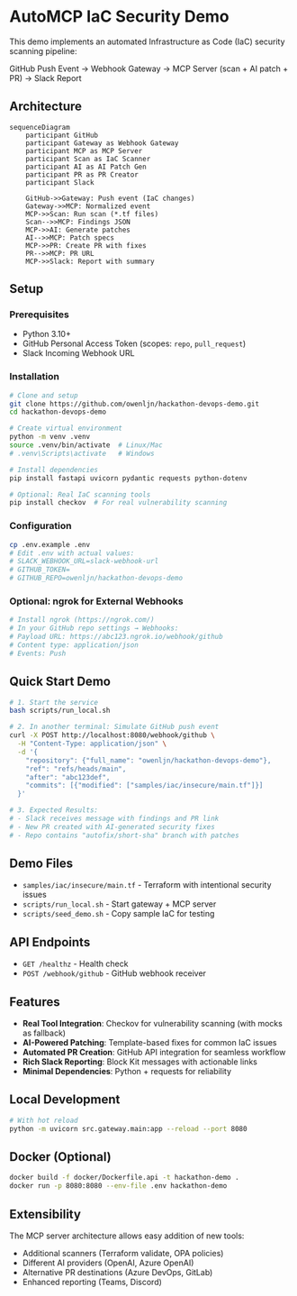 # AutoMCP IaC Security Demo

This demo implements an automated Infrastructure as Code (IaC) security scanning pipeline:

GitHub Push Event → Webhook Gateway → MCP Server (scan + AI patch + PR) → Slack Report

## Architecture

```mermaid
sequenceDiagram
    participant GitHub
    participant Gateway as Webhook Gateway
    participant MCP as MCP Server
    participant Scan as IaC Scanner
    participant AI as AI Patch Gen
    participant PR as PR Creator
    participant Slack

    GitHub->>Gateway: Push event (IaC changes)
    Gateway->>MCP: Normalized event
    MCP->>Scan: Run scan (*.tf files)
    Scan-->>MCP: Findings JSON
    MCP->>AI: Generate patches
    AI-->>MCP: Patch specs
    MCP->>PR: Create PR with fixes
    PR-->>MCP: PR URL
    MCP->>Slack: Report with summary
```

## Setup

### Prerequisites

- Python 3.10+
- GitHub Personal Access Token (scopes: `repo`, `pull_request`)
- Slack Incoming Webhook URL

### Installation

```bash
# Clone and setup
git clone https://github.com/owenljn/hackathon-devops-demo.git
cd hackathon-devops-demo

# Create virtual environment
python -m venv .venv
source .venv/bin/activate  # Linux/Mac
# .venv\Scripts\activate   # Windows

# Install dependencies
pip install fastapi uvicorn pydantic requests python-dotenv

# Optional: Real IaC scanning tools
pip install checkov  # For real vulnerability scanning
```

### Configuration

```bash
cp .env.example .env
# Edit .env with actual values:
# SLACK_WEBHOOK_URL=slack-webhook-url
# GITHUB_TOKEN=
# GITHUB_REPO=owenljn/hackathon-devops-demo
```

### Optional: ngrok for External Webhooks

```bash
# Install ngrok (https://ngrok.com/)
# In your GitHub repo settings → Webhooks:
# Payload URL: https://abc123.ngrok.io/webhook/github
# Content type: application/json
# Events: Push
```

## Quick Start Demo

```bash
# 1. Start the service
bash scripts/run_local.sh

# 2. In another terminal: Simulate GitHub push event
curl -X POST http://localhost:8080/webhook/github \
  -H "Content-Type: application/json" \
  -d '{
    "repository": {"full_name": "owenljn/hackathon-devops-demo"},
    "ref": "refs/heads/main",
    "after": "abc123def",
    "commits": [{"modified": ["samples/iac/insecure/main.tf"]}]
  }'

# 3. Expected Results:
# - Slack receives message with findings and PR link
# - New PR created with AI-generated security fixes
# - Repo contains "autofix/short-sha" branch with patches
```

## Demo Files

- `samples/iac/insecure/main.tf` - Terraform with intentional security issues
- `scripts/run_local.sh` - Start gateway + MCP server
- `scripts/seed_demo.sh` - Copy sample IaC for testing

## API Endpoints

- `GET /healthz` - Health check
- `POST /webhook/github` - GitHub webhook receiver

## Features

- **Real Tool Integration**: Checkov for vulnerability scanning (with mocks as fallback)
- **AI-Powered Patching**: Template-based fixes for common IaC issues
- **Automated PR Creation**: GitHub API integration for seamless workflow
- **Rich Slack Reporting**: Block Kit messages with actionable links
- **Minimal Dependencies**: Python + requests for reliability

## Local Development

```bash
# With hot reload
python -m uvicorn src.gateway.main:app --reload --port 8080
```

## Docker (Optional)

```bash
docker build -f docker/Dockerfile.api -t hackathon-demo .
docker run -p 8080:8080 --env-file .env hackathon-demo
```

## Extensibility

The MCP server architecture allows easy addition of new tools:
- Additional scanners (Terraform validate, OPA policies)
- Different AI providers (OpenAI, Azure OpenAI)
- Alternative PR destinations (Azure DevOps, GitLab)
- Enhanced reporting (Teams, Discord)
